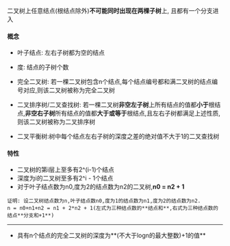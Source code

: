 二叉树上任意结点(根结点除外)**不可能同时出现在两棵子树**上, 且都有一个分支进入
#### 概念
- 叶子结点: 左右子树都为空的结点

- 度: 结点的子树个数

- 完全二叉树: 若一棵二叉树包含n个结点,每个结点编号都和满二叉树的结点编号对应,则该二叉树被称为完全二叉树

- 二叉排序树/二叉查找树: 若一棵二叉树**非空左子树**上所有结点的值都**小于**根结点,**非空右子树**所有结点的值都**大于或等于**根结点,且左右子树都满足上述性质,则该二叉树被称为二叉排序树
- 二叉平衡树:树中每个结点左右子树的深度之差的绝对值不大于1的二叉查找树

#### 特性
- 二叉树的第i层上至多有2^(i-1)个结点
- 深度为i的二叉树至多有2^i - 1个结点
- 对于叶子结点数为n0,度为2的结点数为n2的二叉树,**n0 = n2 + 1**
```
证明: 设二叉树结点数为n,叶子结点数n0,度为1的结点数为n1,度为2的结点数为n2.
n = n0+n1+n2 = n1 + 2*n2 + 1(左式为三种结点数的**结点和**,右式为三种结点数的结点**分支和+1**)
```
---

- 具有n个结点的完全二叉树的深度为**(不大于logn的最大整数)+1的值**